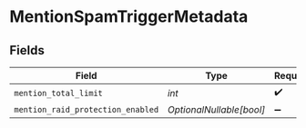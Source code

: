 # MentionSpamTriggerMetadata


## Fields

| Field                             | Type                              | Required                          | Description                       |
| --------------------------------- | --------------------------------- | --------------------------------- | --------------------------------- |
| `mention_total_limit`             | *int*                             | :heavy_check_mark:                | N/A                               |
| `mention_raid_protection_enabled` | *OptionalNullable[bool]*          | :heavy_minus_sign:                | N/A                               |